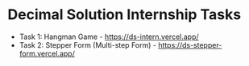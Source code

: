 # Decimal Solution Internship Tasks

- Task 1: Hangman Game - https://ds-intern.vercel.app/
- Task 2: Stepper Form (Multi-step Form) - https://ds-stepper-form.vercel.app/
